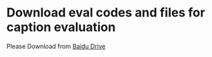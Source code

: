 # Download eval codes and files for caption evaluation
Please Download from [Baidu Drive](Link：https://pan.baidu.com/s/1nHfojwEriWx0kGiSVJljAQ?pwd=m3eo)
